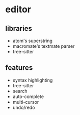 # editor

## libraries
* atom's superstring
* macromate's textmate parser
* tree-sitter

## features
* syntax highlighting
* tree-sitter
* search
* auto-complete
* multi-cursor
* undo/redo

